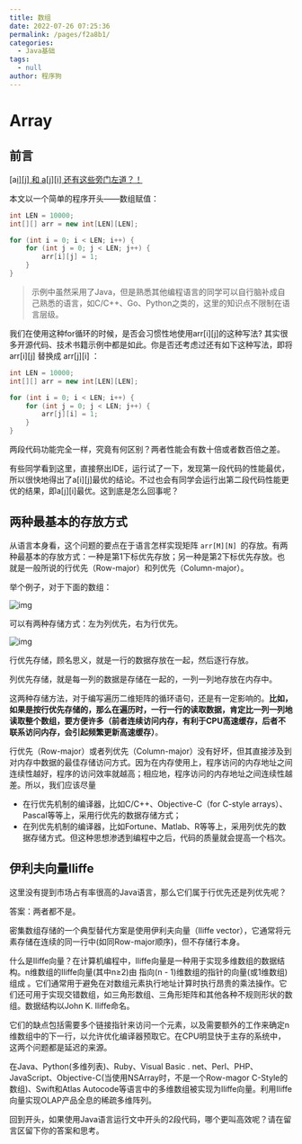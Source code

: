 ```yaml
---
title: 数组
date: 2022-07-26 07:25:36
permalink: /pages/f2a8b1/
categories:  
  - Java基础
tags: 
  - null
author: 程序狗
---
```

# Array

## 前言

[a[i\][j] 和 a[j][i] 还有这些旁门左道？！](https://mp.weixin.qq.com/s?__biz=MzU0MzQ5MDA0Mw==&mid=2247489899&idx=1&sn=7646d24134d58bbd9abccb38efd5b4d7&chksm=fb0bf3ffcc7c7ae978923cbc0a699a30351ee5563b3143a1b7ff51a13442438d52afbfb0aae5&mpshare=1&scene=1&srcid=0417JMxfA4wIjhBbCFVTWD2C&sharer_sharetime=1587111637324&sharer_shareid=5cc2777764c85c1d841997739b5bb6f4&key=a1183f4560d3e24eefcaa9229a8597d92ab844a4dc10f2d6c65ba012d683960ca94040388509c9c2575f559a33a0cd06c1c6a11deac279ca3518e8b9ab579fcd074a1c3aa8ccf955aa672b86d05e7517&ascene=1&uin=MzEzNTMxNzU5NQ%3D%3D&devicetype=Windows+10+x64&version=62090070&lang=zh_CN&exportkey=AXHQMn9p8d%2BoCuPNgwlPxRw%3D&pass_ticket=N3Qgh%2BqPWsg8OSVAn15rWrc2yIvceNPD50kvW0Q8VaP%2FdX0qUUs8K2fGlgLqZQdF)

本文以一个简单的程序开头——数组赋值：

```Java
int LEN = 10000;
int[][] arr = new int[LEN][LEN];

for (int i = 0; i < LEN; i++) {
    for (int j = 0; j < LEN; j++) {
        arr[i][j] = 1;
    }
}
```

> 示例中虽然采用了Java，但是熟悉其他编程语言的同学可以自行脑补成自己熟悉的语言，如C/C++、Go、Python之类的，这里的知识点不限制在语言层级。

我们在使用这种for循环的时候，是否会习惯性地使用arr[i][j]的这种写法? 其实很多开源代码、技术书籍示例中都是如此。你是否还考虑过还有如下这种写法，即将 arr[i][j] 替换成 arr[j][i] ：

```Java
int LEN = 10000;
int[][] arr = new int[LEN][LEN];

for (int i = 0; i < LEN; i++) {
    for (int j = 0; j < LEN; j++) {
        arr[j][i] = 1;
    }
}
```

两段代码功能完全一样，究竟有何区别？两者性能会有数十倍或者数百倍之差。

有些同学看到这里，直接祭出IDE，运行试了一下，发现第一段代码的性能最优，所以很快地得出了a[i][j]最优的结论。不过也会有同学会运行出第二段代码性能更优的结果，即a[j][i]最优。这到底是怎么回事呢？

## 两种最基本的存放方式

从语言本身看，这个问题的要点在于语言怎样实现矩阵 `arr[M][N] `的存放。有两种最基本的存放方式：一种是第1下标优先存放；另一种是第2下标优先存放。也就是一般所说的行优先（Row-major）和列优先（Column-major）。

举个例子，对于下面的数组：

![img](assets/640-1587112691833.webp)

可以有两种存储方式：左为列优先，右为行优先。

![img](assets/640-1587112691834.webp)

行优先存储，顾名思义，就是一行的数据存放在一起，然后逐行存放。

列优先存储，就是每一列的数据是存储在一起的，一列一列地存放在内存中。

这两种存储方法，对于编写遍历二维矩阵的循环语句，还是有一定影响的。**比如，如果是按行优先存储的，那么在遍历时，一行一行的读取数据，肯定比一列一列地读取整个数组，要方便许多（前者连续访问内存，有利于CPU高速缓存，后者不联系访问内存，会引起频繁更新高速缓存）**。

行优先（Row-major）或者列优先（Column-major）没有好坏，但其直接涉及到对内存中数据的最佳存储访问方式。因为在内存使用上，程序访问的内存地址之间连续性越好，程序的访问效率就越高；相应地，程序访问的内存地址之间连续性越差。所以，我们应该尽量

* 在行优先机制的编译器，比如C/C++、Objective-C（for C-style arrays）、Pascal等等上，采用行优先的数据存储方式；
* 在列优先机制的编译器，比如Fortune、Matlab、R等等上，采用列优先的数据存储方式。但这种思想渗透到编程中之后，代码的质量就会提高一个档次。

## 伊利夫向量Iliffe

这里没有提到市场占有率很高的Java语言，那么它们属于行优先还是列优先呢？

答案：两者都不是。

密集数组存储的一个典型替代方案是使用伊利夫向量（Iliffe vector），它通常将元素存储在连续的同一行中(如同Row-major顺序)，但不存储行本身。

什么是Iliffe向量？在计算机编程中，Iliffe向量是一种用于实现多维数组的数据结构。n维数组的Iliffe向量(其中n≥2)由  指向(n - 1)维数组的指针的向量(或1维数组)组成  。它们通常用于避免在对数组元素执行地址计算时执行昂贵的乘法操作。它们还可用于实现交错数组，如三角形数组、三角形矩阵和其他各种不规则形状的数组。数据结构以John K. Iliffe命名。

它们的缺点包括需要多个链接指针来访问一个元素，以及需要额外的工作来确定n维数组中的下一行，以允许优化编译器预取它。在CPU明显快于主存的系统中，这两个问题都是延迟的来源。

在Java、Python(多维列表)、Ruby、Visual Basic . net、Perl、PHP、JavaScript、Objective-C(当使用NSArray时，不是一个Row-magor C-Style的数组)、Swift和Atlas Autocode等语言中的多维数组被实现为Iliffe向量。利用Iliffe向量实现OLAP产品全息的稀疏多维阵列。

回到开头，如果使用Java语言运行文中开头的2段代码，哪个更叫高效呢？请在留言区留下你的答案和思考。